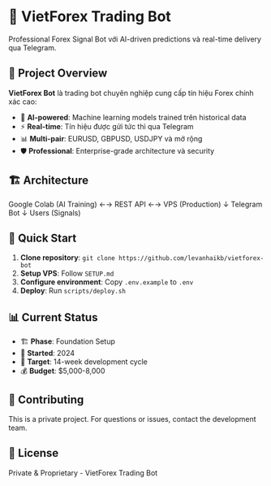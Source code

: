 # 🚀 VietForex Trading Bot

Professional Forex Signal Bot với AI-driven predictions và real-time delivery qua Telegram.

## 🎯 **Project Overview**

**VietForex Bot** là trading bot chuyên nghiệp cung cấp tín hiệu Forex chính xác cao:
- 🤖 **AI-powered**: Machine learning models trained trên historical data
- ⚡ **Real-time**: Tín hiệu được gửi tức thì qua Telegram
- 📊 **Multi-pair**: EURUSD, GBPUSD, USDJPY và mở rộng
- 🛡️ **Professional**: Enterprise-grade architecture và security

## 🏗️ **Architecture**
Google Colab (AI Training) ←→ REST API ←→ VPS (Production)
↓
Telegram Bot
↓
Users (Signals)
## 🚀 **Quick Start**

1. **Clone repository**: `git clone https://github.com/levanhaikb/vietforex-bot`
2. **Setup VPS**: Follow `SETUP.md`
3. **Configure environment**: Copy `.env.example` to `.env`
4. **Deploy**: Run `scripts/deploy.sh`

## 📊 **Current Status**

- 🏗️ **Phase**: Foundation Setup
- 📅 **Started**: 2024
- 🎯 **Target**: 14-week development cycle
- 💰 **Budget**: $5,000-8,000

## 🤝 **Contributing**

This is a private project. For questions or issues, contact the development team.

## 📜 **License**

Private & Proprietary - VietForex Trading Bot
